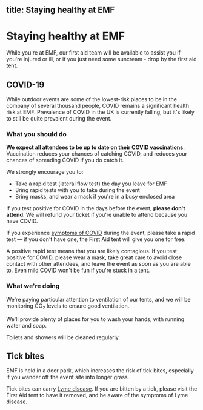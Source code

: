title: Staying healthy at EMF
---
# Staying healthy at EMF

While you're at EMF, our first aid team will be available to assist you if you're injured or ill, or if you just need some suncream - drop by the first aid tent.

## COVID-19

While outdoor events are some of the lowest-risk places to be in the company of several thousand people, COVID remains a significant health risk at EMF. Prevalence of COVID in the UK is currently falling, but it's likely to still be quite prevalent during the event.

### What you should do

**We expect all attendees to be up to date on their [COVID vaccinations](https://www.nhs.uk/conditions/coronavirus-covid-19/coronavirus-vaccination/)**. Vaccination reduces your chances of catching COVID, and reduces your chances of spreading COVID if you do catch it.

We strongly encourage you to:

* Take a rapid test (lateral flow test) the day you leave for EMF
* Bring rapid tests with you to take during the event
* Bring masks, and wear a mask if you're in a busy enclosed area

If you test positive for COVID in the days before the event, **please don't attend**. We will refund your ticket if you're unable to attend because you have COVID.

If you experience [symptoms of COVID](https://www.nhs.uk/conditions/coronavirus-covid-19/symptoms/) during the event, please take a rapid test &mdash; if you don't have one, the First Aid tent will give you one for free.

A positive rapid test means that you are likely contagious. If you test positive for COVID, please wear a mask, take great care to avoid close contact with other attendees, and leave the event as soon as you are able to. Even mild COVID won't be fun if you're stuck in a tent.

### What we're doing

We're paying particular attention to ventilation of our tents, and we will be monitoring CO<sub>2</sub> levels to ensure good ventilation.

We'll provide plenty of places for you to wash your hands, with running water and soap.

Toilets and showers will be cleaned regularly.

## Tick bites
EMF is held in a deer park, which increases the risk of tick bites, especially if you wander off the event site into longer grass.

Tick bites can carry [Lyme disease](https://www.nhs.uk/conditions/lyme-disease/). If you are bitten by a tick, please visit the First Aid tent to have it removed, and be aware of the symptoms of Lyme disease.
